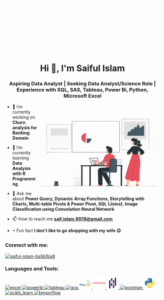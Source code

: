 ![MasterHead](https://github.com/Saifool/Saifool/blob/main/SmallHeader%20Banner.gif)

<h1 align="center">Hi 👋, I'm Saiful Islam</h1>
<h3 align="center">Aspiring Data Analyst | Seeking Data Analyst/Science Role | Experience with SQL, SAS, Tableau, Power Bi, Python, Microsoft Excel</h3>
<img align="right" alt="Coding" width="400" src="https://github.com/Saifool/Saifool/blob/main/image_processing20210726-1298-1x1b0pi.gif">

- 🔭 I’m currently working on **Churn analysis for Banking Domain**

- 🌱 I’m currently learning **Data Analysis with R Programming**

- 💬 Ask me about **Power Query, Dynamic Array Functions, Storytelling with Charts, Multi-table Pivots & Power Pivot, SQL (Joins), Image Classification using Convolution Neural Network**

- 📫 How to reach me **saif.islam.9978@gmail.com**

- ⚡ Fun fact **I don't like to go shopping with my wife 😉**

<h3 align="left">Connect with me:</h3>
<p align="left">
<a href="https://linkedin.com/in/saiful-islam-ba5b1ba8" target="blank"><img align="center" src="https://raw.githubusercontent.com/rahuldkjain/github-profile-readme-generator/master/src/images/icons/Social/linked-in-alt.svg" alt="saiful-islam-ba5b1ba8" height="30" width="40" /></a>
</p>

<h3 align="left">Languages and Tools:</h3>
<p align="left"> </a> <a href="https://www.microsoft.com/excel" target="_blank" rel="noreferrer"> <img src="https://i0.wp.com/www.randombrick.de/wp-content/uploads/2019/07/Excel-Logo.jpg?ssl=1" alt="excel" width="40" height="40"/>  </a> <a href="https://powerbi.microsoft.com/" target="_blank" rel="noreferrer"> <img src="https://www.acuitytraining.co.uk/wp-content/uploads/2019/11/Power-BI-Logo.jpg" alt="powerbi" width="40" height="40"/> </a> <a href="https://https://www.tableau.com/" target="_blank" rel="noreferrer"> <img src="https://getgadgets.in/wp-content/uploads/2020/11/Tableau-software-logo-e1502871850906-1-300x174.png" alt="tableau" width="40" height="40"/> <a href="https://cloud.google.com" target="_blank" rel="noreferrer"> <img src="https://www.vectorlogo.zone/logos/google_cloud/google_cloud-icon.svg" alt="gcp" width="40" height="40"/> </a> <a href="https://www.mysql.com/" target="_blank" rel="noreferrer"> <img src="https://raw.githubusercontent.com/devicons/devicon/master/icons/mysql/mysql-original-wordmark.svg" alt="mysql" width="40" height="40"/> </a> <a href="https://www.oracle.com/" target="_blank" rel="noreferrer"> <img src="https://raw.githubusercontent.com/devicons/devicon/master/icons/oracle/oracle-original.svg" alt="oracle" width="40" height="40"/> </a> <a href="https://pandas.pydata.org/" target="_blank" rel="noreferrer"> <img src="https://raw.githubusercontent.com/devicons/devicon/2ae2a900d2f041da66e950e4d48052658d850630/icons/pandas/pandas-original.svg" alt="pandas" width="40" height="40"/> </a> <a href="https://postman.com" target="_blank" rel="noreferrer"> <img src="https://www.vectorlogo.zone/logos/getpostman/getpostman-icon.svg" alt="postman" width="40" height="40"/> </a> <a href="https://www.python.org" target="_blank" rel="noreferrer"> <img src="https://raw.githubusercontent.com/devicons/devicon/master/icons/python/python-original.svg" alt="python" width="40" height="40"/> </a> <a href="https://scikit-learn.org/" target="_blank" rel="noreferrer"> <img src="https://upload.wikimedia.org/wikipedia/commons/0/05/Scikit_learn_logo_small.svg" alt="scikit_learn" width="40" height="40"/> </a> <a href="https://www.tensorflow.org" target="_blank" rel="noreferrer"> <img src="https://www.vectorlogo.zone/logos/tensorflow/tensorflow-icon.svg" alt="tensorflow" width="40" height="40"/> 
 </a> </p>
